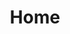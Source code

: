 ---
layout: home
title: Home
# Hero section
hero:
  name: Faith Forged Studios
  text: A faith based software development studio
  image:
    src: /Logo_NoBubs.png
    alt: Faith Forged Studios
  tagline: Where Faith Inspires Code
  # actions:
  #   - theme: brand
  #     text: Get Started
  #     link: /getstarted
  #   - theme: alt
  #     text: View on GitHub
  #     link: https://github.com/AndrewR3K/vitepress-boilerplate

# Features section
features:
  - icon: ⚡️
    title: Fully static yet still dynamic
    details: Go wild with true SSG + SPA architecture. Static on page load, but engage users with 100% interactivity from there.
  - icon: 🎉
    title: Designed to be simplicity first
    details: With Markdown-centered content, it's built to help you focus on writing and deployed with minimum configuration.
  - icon: 🔥
    title: Power of Vue meets Markdown
    details: Enhance your content with all the features of Vue in Markdown, while being able to customize your site with Vue.

# Meta property
head:
  - - meta
    - property: og:type
      content: website
  - - meta
    - property: og:title
      content: Vitepress Boilerplate
  - - meta
    - property: og:image
      content: https://codybontecou.com/assets/vite-logo.17e50649.svg
  - - meta
    - name: title
      content: Vitepress Boilerplate
  - - meta
    - name: twitter:card
      content: https://codybontecou.com/assets/vite-logo.17e50649.svg
  - - link
    - rel: icon
      type: image/svg
      href: logo.svg
---